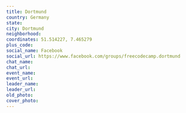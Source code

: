 ```yaml
---
title: Dortmund
country: Germany
state: 
city: Dortmund
neighborhood: 
coordinates: 51.514227, 7.465279
plus_code:
social_name: Facebook
social_url: https://www.facebook.com/groups/freecodecamp.dortmund
chat_name:
chat_url:
event_name:
event_url:
leader_name:
leader_url:
old_photo: 
cover_photo:
---
```

